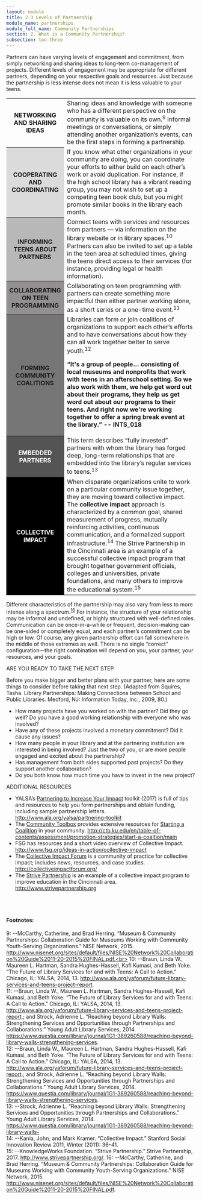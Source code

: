 ```yaml
---
layout: module
title: 2.3 Levels of Partnership
module_name: partnerships
module_full_name: Community Partnerships
section: 2. What is a Community Partnership?
subsection: two-three
---
```


Partners can have varying levels of engagement and commitment, from simply networking and sharing ideas to long-term co-management of projects. Different levels of engagement may be appropriate for different partners, depending on your respective goals and resources. Just because the partnership is less intense does not mean it is less valuable to your teens.

<table>
<tr><th width="30%">NETWORKING AND SHARING IDEAS</tH><td>Sharing ideas and knowledge with someone who has a different perspective on the community is valuable on its own.<sup>9</sup> Informal meetings or conversations, or simply attending another organization’s events, can be the first steps in forming a partnership.</td></tr>

<tr><th style="background-color:#DBDBDB" width="30%">COOPERATING AND COORDINATING</th><td>If you know what other organizations in your community are doing, you can coordinate your efforts to either build on each other’s work or avoid duplication. For instance, if the high school library has a vibrant reading group, you may not wish to set up a competing teen book club, but you might promote similar books in the library each month.</td></tr>

<tr><th style="background-color:#B9B8B8" width="30%">INFORMING TEENS ABOUT PARTNERS</th><td>Connect teens with services and resources from partners — via information on the library website or in library spaces.<sup>10</sup> Partners can also be invited to set up a table in the teen area at scheduled times, giving the teens direct access to their services (for instance, providing legal or health information).<br></td></tr>

<tr><th style="background-color:#929090" width="30%">COLLABORATING ON TEEN PROGRAMMING</th><td>Collaborating on teen programming with partners can create something more impactful than either partner working alone, as a short series or a one-time event.<sup>11</sup></td></tr>

<tr><th style="background-color:#777676" width="30%">FORMING COMMUNITY COALITIONS</th><td>Libraries can form or join coalitions of organizations to support each other’s efforts and to have conversations about how they can all work together better to serve youth.<sup>12</sup> 

<b>“It's a group of people… consisting of local museums and nonprofits that work with teens in an afterschool setting. So we also work with them, we help get word out about their programs, they help us get word out about our programs to their teens. And right now we're working together to offer a spring break event at the library.” -- INTS_018</b></td></tr>

<tr><th style="background-color:#555454; color:white" width="30%">EMBEDDED PARTNERS</th><td>This term describes “fully invested” partners with whom the library has forged deep, long-term relationships that are embedded into the library’s regular services to teens.<sup>13</sup></td></tr>

<tr><th style="background-color:#000000; color:white" width="30%">COLLECTIVE IMPACT</th><td>When disparate organizations unite to work on a particular community issue together, they are moving toward collective impact. The <b>collective impact</b> approach is characterized by a common goal, shared measurement of progress, mutually reinforcing activities, continuous communication, and a formalized support infrastructure.<sup>14</sup> The Strive Partnership in the Cincinnati area is an example of a successful collective impact program that brought together government officials, colleges and universities, private foundations, and many others to improve the educational system.<sup>15</sup></td></tr>
</table>

Different characteristics of the partnership may also vary from less to more intense along a spectrum.<sup>[16]($fn16)</sup> For instance, the structure of your relationship may be informal and undefined, or highly structured with well-defined roles. Communication can be once-in-a-while or frequent, decision-making can be one-sided or completely equal, and each partner’s commitment can be high or low. Of course, any given partnership effort can fall somewhere in the middle of those extremes as well. There is no single “correct” configuration—the right combination will depend on you, your partner, your resources, and your goals. 

<div class="reflection"> 

<span class="box-title">ARE YOU READY TO TAKE THE NEXT STEP</span> 

<p>Before you make bigger and better plans with your partner, here are some things to consider before taking that next step. (Adapted from Squires, Tasha. Library Partnerships: Making Connections between School and Public Libraries. Medford, NJ: Information Today, Inc., 2009, 80.)</p>
<ul>
  <li>How many projects have you worked on with the partner? Did they go well? Do you have a good working relationship with everyone who was involved? </li>
  <li>Have any of these projects involved a monetary commitment? Did it cause any issues? </li>
  <li>How many people in your library and at the partnering institution are interested in being involved? Just the two of you, or are more people engaged and excited about the partnership? </li>
  <li>Has management from both sides supported past projects? Do they support another collaboration? </li>
  <li>Do you both know how much time you have to invest in the new project? </li>
</ul>
</div>

<div class="reflection"> 

<span class="box-title">ADDITIONAL RESOURCES</span> 
<ul>
  <li>YALSA’s <a href="http://www.ala.org/yalsa/partnering-toolkit">Partnering to Increase Your Impact</a> toolkit (2017) is full of tips and resources to help you form partnerships and obtain funding, including sample partnership letters. <a href="http://www.ala.org/yalsa/partnering-toolkit">http://www.ala.org/yalsa/partnering-toolkit</a></li>
  <li>The <a href="http://ctb.ku.edu/">Community Toolbox</a> provides extensive resources for <a href="http://ctb.ku.edu/en/table-of-contents/assessment/promotion-strategies/start-a-coaltion/main">Starting a Coalition</a> in your community. <a href="http://ctb.ku.edu/en/table-of-contents/assessment/promotion-strategies/start-a-coaltion/main">http://ctb.ku.edu/en/table-of-contents/assessment/promotion-strategies/start-a-coaltion/main</a></li>
  <li>FSG has resources and a short video overview of Collective Impact. <a href="http://www.fsg.org/ideas-in-action/collective-impact">http://www.fsg.org/ideas-in-action/collective-impact</a></li> 

  <li>The <a href="http://collectiveimpactforum.org/">Collective Impact Forum</a> is a community of practice for collective impact; includes news, resources, and case studies. <a href="http://collectiveimpactforum.org/">http://collectiveimpactforum.org/</a></li>
  <li>The <a href="http://www.strivepartnership.org">Strive Partnership</a> is an example of a collective impact program to improve education in the Cincinnati area. <a href="http://www.strivepartnership.org">http://www.strivepartnership.org</a></li>
</ul>
</div>
<br>
<br>

#### Footnotes:

<a name="fn9">9</a>:  --McCarthy, Catherine, and Brad Herring. “Museum & Community Partnerships: Collaboration Guide for Museums Working with Community Youth-Serving Organizations.” NISE Network, 2015. http://www.nisenet.org/sites/default/files/NISE%20Network%20Collaboration%20Guide%2011-20-2015%20FINAL.pdf.<br>
<a name="fn10">10</a>:  --Braun, Linda W., Maureen L. Hartman, Sandra Hughes-Hassell, Kafi Kumasi, and Beth Yoke. “The Future of Library Services for and with Teens: A Call to Action.” Chicago, IL: YALSA, 2014, 13. http://www.ala.org/yaforum/future-library-services-and-teens-project-report.  <br>
<a name="fn11">11</a>:  --Braun, Linda W., Maureen L. Hartman, Sandra Hughes-Hassell, Kafi Kumasi, and Beth Yoke. “The Future of Library Services for and with Teens: A Call to Action.” Chicago, IL: YALSA, 2014, 13. http://www.ala.org/yaforum/future-library-services-and-teens-project-report.; and Strock, Adrienne L. “Reaching beyond Library Walls: Strengthening Services and Opportunities through Partnerships and Collaborations.” Young Adult Library Services, 2014. https://www.questia.com/library/journal/1G1-389260588/reaching-beyond-library-walls-strengthening-services.  <br>
<a name="fn12">12</a>:  --Braun, Linda W., Maureen L. Hartman, Sandra Hughes-Hassell, Kafi Kumasi, and Beth Yoke. “The Future of Library Services for and with Teens: A Call to Action.” Chicago, IL: YALSA, 2014, 13. http://www.ala.org/yaforum/future-library-services-and-teens-project-report.; and Strock, Adrienne L. “Reaching beyond Library Walls: Strengthening Services and Opportunities through Partnerships and Collaborations.” Young Adult Library Services, 2014. https://www.questia.com/library/journal/1G1-389260588/reaching-beyond-library-walls-strengthening-services.  <br>
<a name="fn13">13</a>:  --Strock, Adrienne L. “Reaching beyond Library Walls: Strengthening Services and Opportunities through Partnerships and Collaborations.” Young Adult Library Services, 2014. https://www.questia.com/library/journal/1G1-389260588/reaching-beyond-library-walls-  <br>
<a name="fn14">14</a>:  --Kania, John, and Mark Kramer. “Collective Impact.” Stanford Social Innovation Review 2011, Winter (2011): 36–41. <br>
<a name="fn15">15</a>:  --KnowledgeWorks Foundation. “Strive Partnership.” Strive Partnership, 2017. http://www.strivepartnership.org/.
<a name="fn16">16</a>:  --McCarthy, Catherine, and Brad Herring. “Museum & Community Partnerships: Collaboration Guide for Museums Working with Community Youth-Serving Organizations.” NISE Network, 2015. http://www.nisenet.org/sites/default/files/NISE%20Network%20Collaboration%20Guide%2011-20-2015%20FINAL.pdf.

